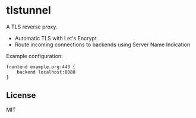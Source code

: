 # tlstunnel

A TLS reverse proxy.

- Automatic TLS with Let's Encrypt
- Route incoming connections to backends using Server Name Indication

Example configuration:

    frontend example.org:443 {
        backend localhost:8080
    }

## License

MIT
